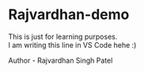 # Rajvardhan-demo
This is just for learning purposes.
<br>
I am writing this line in VS Code hehe :)
<br>
<!--Never had I thought I'll use HTML here, hehe-->
Author - Rajvardhan Singh Patel
